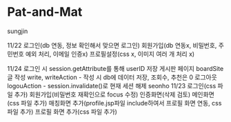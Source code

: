 # Pat-and-Mat

sungjin

11/22 
로그인(db 연동, 정보 확인해서 맞으면 로그인)
회원가입(db 연동x, 비밀번호, 주민번호 예외 처리, 이메일 인증x)
프로필설정(css x, 이미지 여러 개 처리 x)

11/24
로그인 시 session.getAttribute를 통해 userID 저장
게시판 페이지 boardSite
글 작성 write, writeAction - 작성 시 db에 데이터 저장, 조회수, 추천은 0
로그아웃 logouAction - session.invalidate()로 현재 세션 해제 
seonho
11/23
로그인(css 파일 추가)
회원가입(비밀번호 재확인으로 focus 수정)
인증화면(삭제 검토)
메인화면(css 파일 추가)
매칭화면 추가(profile.jsp파일 include하여서 프로필 화면 연동, css 파일 추가)
프로필 화면 추가(css 파일 추가)
